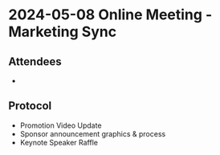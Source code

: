 # 2024-05-08 Online Meeting - Marketing Sync

## Attendees

- 

## Protocol

- Promotion Video Update
- Sponsor announcement graphics & process
- Keynote Speaker Raffle

